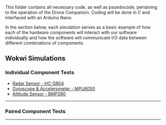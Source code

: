 This folder contains all necessary code, as well as psuedocode, pertaining to the operation
of the Drone Companion. Coding will be done in C and interfaced with an Arduino Nano. 

In the section below, each simulation serves as a basic example of how each of the hardware components will interact with our software individually and
how the software will communicate I/O data between different combinations of components. 

## Wokwi Simulations
### Individual Component Tests
- [Radar Sensor - HC-SR04](https://wokwi.com/projects/412025867077022721)
- [Gyroscope & Accelerometer - MPU6050](https://wokwi.com/projects/412048270927496193)
- [Altitude Sensor - BMP280](https://wokwi.com/projects/412088879688243201)
  
***
### Paired Component Tests

***
